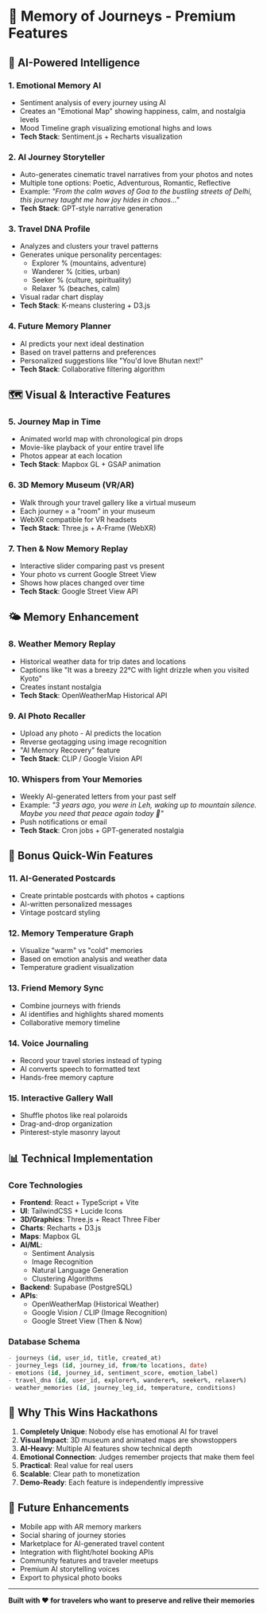 # 🌟 Memory of Journeys - Premium Features

## 🧠 AI-Powered Intelligence

### 1. **Emotional Memory AI**
- Sentiment analysis of every journey using AI
- Creates an "Emotional Map" showing happiness, calm, and nostalgia levels
- Mood Timeline graph visualizing emotional highs and lows
- **Tech Stack**: Sentiment.js + Recharts visualization

### 2. **AI Journey Storyteller**
- Auto-generates cinematic travel narratives from your photos and notes
- Multiple tone options: Poetic, Adventurous, Romantic, Reflective
- Example: *"From the calm waves of Goa to the bustling streets of Delhi, this journey taught me how joy hides in chaos…"*
- **Tech Stack**: GPT-style narrative generation

### 3. **Travel DNA Profile**
- Analyzes and clusters your travel patterns
- Generates unique personality percentages:
  - Explorer % (mountains, adventure)
  - Wanderer % (cities, urban)
  - Seeker % (culture, spirituality)
  - Relaxer % (beaches, calm)
- Visual radar chart display
- **Tech Stack**: K-means clustering + D3.js

### 4. **Future Memory Planner**
- AI predicts your next ideal destination
- Based on travel patterns and preferences
- Personalized suggestions like "You'd love Bhutan next!"
- **Tech Stack**: Collaborative filtering algorithm

## 🗺️ Visual & Interactive Features

### 5. **Journey Map in Time**
- Animated world map with chronological pin drops
- Movie-like playback of your entire travel life
- Photos appear at each location
- **Tech Stack**: Mapbox GL + GSAP animation

### 6. **3D Memory Museum (VR/AR)**
- Walk through your travel gallery like a virtual museum
- Each journey = a "room" in your museum
- WebXR compatible for VR headsets
- **Tech Stack**: Three.js + A-Frame (WebXR)

### 7. **Then & Now Memory Replay**
- Interactive slider comparing past vs present
- Your photo vs current Google Street View
- Shows how places changed over time
- **Tech Stack**: Google Street View API

## 🌤️ Memory Enhancement

### 8. **Weather Memory Replay**
- Historical weather data for trip dates and locations
- Captions like "It was a breezy 22°C with light drizzle when you visited Kyoto"
- Creates instant nostalgia
- **Tech Stack**: OpenWeatherMap Historical API

### 9. **AI Photo Recaller**
- Upload any photo - AI predicts the location
- Reverse geotagging using image recognition
- "AI Memory Recovery" feature
- **Tech Stack**: CLIP / Google Vision API

### 10. **Whispers from Your Memories**
- Weekly AI-generated letters from your past self
- Example: *"3 years ago, you were in Leh, waking up to mountain silence. Maybe you need that peace again today 💌"*
- Push notifications or email
- **Tech Stack**: Cron jobs + GPT-generated nostalgia

## 🎁 Bonus Quick-Win Features

### 11. **AI-Generated Postcards**
- Create printable postcards with photos + captions
- AI-written personalized messages
- Vintage postcard styling

### 12. **Memory Temperature Graph**
- Visualize "warm" vs "cold" memories
- Based on emotion analysis and weather data
- Temperature gradient visualization

### 13. **Friend Memory Sync**
- Combine journeys with friends
- AI identifies and highlights shared moments
- Collaborative memory timeline

### 14. **Voice Journaling**
- Record your travel stories instead of typing
- AI converts speech to formatted text
- Hands-free memory capture

### 15. **Interactive Gallery Wall**
- Shuffle photos like real polaroids
- Drag-and-drop organization
- Pinterest-style masonry layout

## 📊 Technical Implementation

### Core Technologies
- **Frontend**: React + TypeScript + Vite
- **UI**: TailwindCSS + Lucide Icons
- **3D/Graphics**: Three.js + React Three Fiber
- **Charts**: Recharts + D3.js
- **Maps**: Mapbox GL
- **AI/ML**: 
  - Sentiment Analysis
  - Image Recognition
  - Natural Language Generation
  - Clustering Algorithms
- **Backend**: Supabase (PostgreSQL)
- **APIs**:
  - OpenWeatherMap (Historical Weather)
  - Google Vision / CLIP (Image Recognition)
  - Google Street View (Then & Now)

### Database Schema
```sql
- journeys (id, user_id, title, created_at)
- journey_legs (id, journey_id, from/to locations, date)
- emotions (id, journey_id, sentiment_score, emotion_label)
- travel_dna (id, user_id, explorer%, wanderer%, seeker%, relaxer%)
- weather_memories (id, journey_leg_id, temperature, conditions)
```

## 🚀 Why This Wins Hackathons

1. **Completely Unique**: Nobody else has emotional AI for travel
2. **Visual Impact**: 3D museum and animated maps are showstoppers
3. **AI-Heavy**: Multiple AI features show technical depth
4. **Emotional Connection**: Judges remember projects that make them feel
5. **Practical**: Real value for real users
6. **Scalable**: Clear path to monetization
7. **Demo-Ready**: Each feature is independently impressive

## 🎯 Future Enhancements

- Mobile app with AR memory markers
- Social sharing of journey stories
- Marketplace for AI-generated travel content
- Integration with flight/hotel booking APIs
- Community features and traveler meetups
- Premium AI storytelling voices
- Export to physical photo books

---

**Built with ❤️ for travelers who want to preserve and relive their memories**
